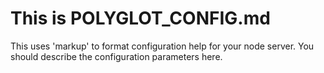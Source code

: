 
# This is POLYGLOT_CONFIG.md

This uses 'markup' to format configuration help for your node server. You
should describe the configuration parameters here.
